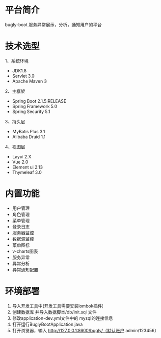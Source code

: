 
# 平台简介
bugly-boot 服务异常展示，分析，通知用户的平台

# 技术选型
1、系统环境
* JDK1.8
* Servlet 3.0
* Apache Maven 3

2、主框架
* Spring Boot 2.1.5.RELEASE
* Spring Framework 5.0
* Spring Security 5.1

3、持久层
* MyBatis Plus 3.1
* Alibaba Druid 1.1

4、视图层
* Layui 2.X
* Vue 2.0
* Element ui 2.13
* Thymeleaf 3.0
  
# 内置功能
* 用户管理
* 角色管理
* 菜单管理
* 登录日志
* 服务器监控
* 数据源监控
* 菜单图标
* v-charts图表
* 服务异常
* 异常分析
* 异常通知配置

# 环境部署
1. 导入开发工具中(开发工具需要安装lombok插件)
2. 创建数据库 并导入数据脚本/db/init.sql 文件
3. 修改application-dev.yml文件中的 mysql的连接信息
4. 打开运行BuglyBootApplication.java
5. 打开浏览器，输入 http://127.0.0.1:8600/bugly/（默认账户 admin/123456）

